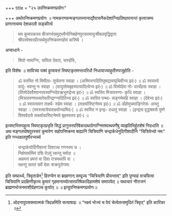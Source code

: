 +++
title = "२५ उपनिष्क्रमणप्रयोगः"

+++
अथोपनिष्क्रमणप्रयोगः ॥ नामकरणवन्मङ्गलस्नानाद्यौपासनैकदेशाग्निप्रतिष्ठापनान्तं कृत्वाचम्य प्राणानायम्य देशकालौ सङ्कीर्त्य 

> मम कुमारकस्य बीजगर्भसमुद्भवैनोनिबर्हणपुरसरमायुःश्रीबलवृद्धिद्वारा श्रीपरमेश्वरप्रीत्यर्थमुपनिष्क्रमणहोमं करिष्ये । 

अन्वाधाने - 

> शिवो नामाग्निः, सविता देवता, चरुर्हविः, 

इति विशेषः ॥ सावित्र्या पक्वं हुत्वावत्तं स्विष्टकृतमन्तःपरिधौ निधायाज्याहुतीरुपजुहोति - 

> ॐ स्तस्ति नो मिमीता॰ सुचेतना स्वाहा । (अश्विभगादितिपूषद्यावापृथिवीभ्य इदं॰) ॥ ॐ स्वस्तये वायुं॰ भवन्तु नः स्वाहा । (वायुसोमबृहस्पत्यादित्येभ्य इदं॰) ॥ ॐ विश्वेदेवा नो॰ पात्वँहसः स्वाहा । (विश्वेदेववैश्वानरवस्वग्निदेवऋभुरुद्रेभ्य इदं॰) ॥ ॐ स्वस्ति मित्रावरुणा॰ कृधि स्वाहा । (मित्रावरुणपथ्यारेवतीन्द्राग्न्यदितिभ्य इदं॰) ॥ ॐ स्वस्ति पन्था॰ सङ्गमेमहि स्वाहा । (देवेभ्य इदं॰) ॥ ॐ स्वस्त्ययन तार्क्ष्यं॰ रुहेम स्वाहा । (तार्क्ष्यारिष्टनेमय इदं॰) ॥ ॐ अँहोमुचमाङ्गिरेसं॰ अस्तु स्वाहा । (स्वस्त्यात्रेयतार्क्ष्याभ्यामिदं॰) ॥ ॐ स्वस्ति न इन्द्रः॰ दधातु स्वाहा । (इन्द्राय वृद्धश्रवसे पूष्णे विश्ववेदसे तार्क्ष्यायारिष्टनेमये बृहस्पतय इदं॰) ॥ 

इत्यष्टभिरुपहुत्य स्विष्टकृत्प्रभृति सिद्धं प्रागुत्तरपरिषेकादथाग्रेणाग्निमश्वत्थपर्णेषु व्याहृतिभिर्हुतशेषं निदधाति ॥ अथ मङ्गलघोषपुरस्सरं कुमारेण सहोपनिष्क्रम्य बाह्यानि चित्रियाणि चन्द्रार्कधेनुदिगीशादीनि "चित्रियेभ्यो नमः" इति गन्धाक्षतपुष्पैरभ्यर्च्य 

> चन्द्रार्कयोर्दिगीशानां दिशाञ्च गगनस्य च ।  
निक्षेपार्थमिमं दद्मि तेऽमुं रक्षन्तु सर्वदा ॥  
अप्रमत्तं प्रमत्तं वा दिवा रात्रमथापि वा ।  
रक्षन्तु सततं सर्वे देवाः शक्रपुरोगमाः

इति सम्प्रार्थ्य, त्रिवृतान्नेन[^१] हिरण्येन वा ब्राह्मणान् सम्पूज्य “चित्रियाणि प्रीयन्ताम्" इति पुण्याहं वाचयित्वा चित्रियाणि प्रदक्षिणीकृत्य कुमारं गृहमानाय्योत्सरपरिषेकादिहामशेषं समापयेत् ॥ यथाचारं नीराजनं ब्राह्मणभोजनमाशीर्ग्रहणञ्च कुर्यात् ॥ ॥ इत्युपनिष्क्रमणप्रयोगः॥

[^१]: ओदनापूपसक्त्वात्मकं त्रिदन्नमिति सत्याषाढः ॥ “भक्ष्यं भोज्यं च पेयं चेत्येतत्समुदितं त्रिवृत्" इति कारिका ॥
